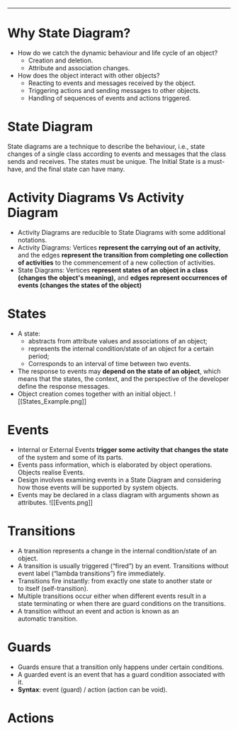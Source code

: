 ___
# Why State Diagram?
- How do we catch the dynamic behaviour and life cycle of an object?
	- Creation and deletion.
	- Attribute and association changes.
- How does the object interact with other objects?
	- Reacting to events and messages received by the object.
	- Triggering actions and sending messages to other objects.
	- Handling of sequences of events and actions triggered.
# State Diagram
State diagrams are a technique to describe the behaviour, i.e., state changes of a single class according to events and messages that the class sends and receives. The states must be unique.
The Initial State is a must-have, and the final state can have many. 
# Activity Diagrams Vs Activity Diagram
- Activity Diagrams are reducible to State Diagrams with some additional notations.
- Activity Diagrams: Vertices **represent the carrying out of an activity**, and the edges **represent the transition from completing one collection of activities** to the commencement of a new collection of activities.
- State Diagrams: Vertices **represent states of an object in a class (changes the object's meaning),** and **edges represent occurrences of events (changes the states of the object)**
# States
- A state: 
	- abstracts from attribute values and associations of an object;
	- represents the internal condition/state of an object for a certain period;
	- Corresponds to an interval of time between two events.
- The response to events may **depend on the state of an object**, which means that the states, the context, and the perspective of the developer define the response messages.
- Object creation comes together with an initial object.
![[States_Example.png]]
# Events
- Internal or External Events **trigger some activity that changes the state** of the system and some of its parts.
- Events pass information, which is elaborated by object operations. Objects realise Events.
- Design involves examining events in a State Diagram and considering how those events will be supported by system objects.
- Events may be declared in a class diagram with arguments shown as attributes.
![[Events.png]]
# Transitions
- A transition represents a change in the internal condition/state of an object.
- A transition is usually triggered (“fired”) by an event. Transitions without event label (“lambda transitions”) fire immediately.
- Transitions fire instantly: from exactly one state to another state or to itself (self-transition).
- Multiple transitions occur either when different events result in a state terminating or when there are guard conditions on the transitions.
- A transition without an event and action is known as an automatic transition.
# Guards
- Guards ensure that a transition only happens under certain conditions.
- A guarded event is an event that has a guard condition associated with it.
- **Syntax**: event (guard) / action (action can be void).
# Actions
